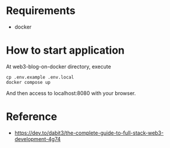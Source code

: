 # Requirements
- docker

# How to start application

At web3-blog-on-docker directory, execute
```
cp .env.example .env.local
docker compose up
```
And then access to localhost:8080 with your browser.


# Reference
- https://dev.to/dabit3/the-complete-guide-to-full-stack-web3-development-4g74
